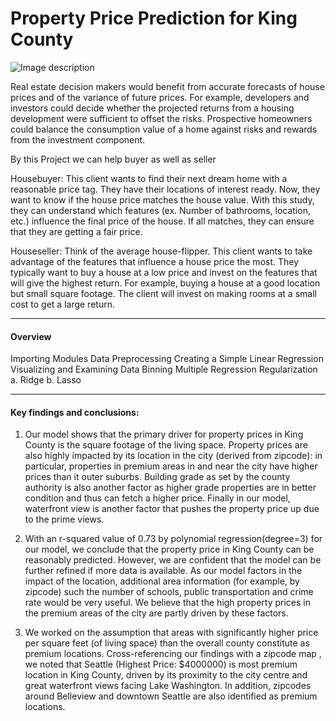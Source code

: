 # Property Price Prediction for King County
![Image description](https://www.racialequityalliance.org/wp-content/uploads/2016/10/assessors_social-1.jpg)

Real estate decision makers would benefit from accurate forecasts of house prices and of the variance of future prices. For example, developers and investors could decide whether the projected returns from a housing development were sufficient to offset the risks. Prospective homeowners could balance the consumption value of a home against risks and rewards from the investment component.

By this Project we can help buyer as well as seller

Housebuyer: This client wants to find their next dream home with a reasonable price tag. They have their locations of interest ready. Now, they want to know if the house price matches the house value. With this study, they can understand which features (ex. Number of bathrooms, location, etc.) influence the final price of the house. If all matches, they can ensure that they are getting a fair price.

Houseseller: Think of the average house-flipper. This client wants to take advantage of the features that influence a house price the most. They typically want to buy a house at a low price and invest on the features that will give the highest return. For example, buying a house at a good location but small square footage. The client will invest on making rooms at a small cost to get a large return.

---------------------------------------------------------------------------------------------------------------------------
#### Overview

Importing Modules
Data Preprocessing
Creating a Simple Linear Regression
Visualizing and Examining Data
Binning
Multiple Regression
Regularization
a. Ridge
b. Lasso

---------------------------------------------------------------------------------------------------------------------------
#### Key findings and conclusions:

1. Our model shows that the primary driver for property prices in King County is the square footage of the living space. Property prices are also highly impacted by its location in the city (derived from zipcode): in particular, properties in premium areas in and near the city have higher prices than it outer suburbs. Building grade as set by the county authority is also another factor as higher grade properties are in better condition and thus can fetch a higher price. Finally in our model, waterfront view is another factor that pushes the property price up due to the prime views.

2. With an r-squared value of 0.73 by polynomial regression(degree=3) for our model, we conclude that the property price in King County can be reasonably predicted. However, we are confident that the model can be further refined if more data is available. As our model factors in the impact of the location, additional area information (for example, by zipcode) such the number of schools, public transportation and crime rate would be very useful. We believe that the high property prices in the premium areas of the city are partly driven by these factors.

3. We worked on the assumption that areas with significantly higher price per square feet (of living space) than the overall county constitute as premium locations. Cross-referencing our findings with a zipcode map , we noted that Seattle (Highest Price: $4000000) is most premium location in King County, driven by its proximity to the city centre and great waterfront views facing Lake Washington. In addition, zipcodes around Belleview and downtown Seattle are also identified as premium locations.

